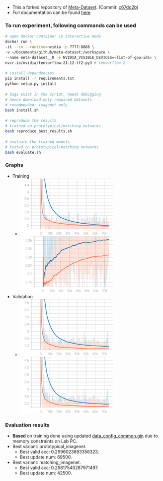 - This a forked repository of [Meta-Dataset](https://github.com/google-research/meta-dataset/). (Commit: [c67dd2b](https://github.com/google-research/meta-dataset/commit/c67dd2bb66fb2a4ce7e4e9906878e13d9b851eb5))
- Full documentation can be found [here](README-original.md)

### To run experiment, following commands can be used
```bash
# open docker container in interactive mode
docker run \
-it --rm --runtime=nvidia -p 7777:8888 \
-v ~/Documents/github/meta-dataset:/workspace \
--name meta-dataset__0 -e NVIDIA_VISIBLE_DEVICES=<list-of-gpu-ids> \
nvcr.io/nvidia/tensorflow:21.12-tf2-py3 # tensorflow 2

# install dependencies
pip install -r requirements.txt
python setup.py install

# bugs exist in the script, needs debugging
# hence download only required datasets
# recommended: imagenet only
bash install.sh

# reproduce the results
# trained on prototypical/matching networks
bash reproduce_best_results.sh

# evaluate the trained models
# tested on prototypical/matching networks
bash evaluate.sh
```

### Graphs
- Training
  - <img src="./img/train_1_loss.svg" alt="Train-Loss" width="300"/><img src="./img/train_1_acc.svg" alt="Train-Accuracy" width="300"/>
- Validation
  - <img src="./img/valid_1_loss.svg" alt="Valid-Loss" width="300"/><img src="./img/valid_1_loss.svg" alt="Valid-Accuracy" width="300"/>

### Evaluation results
- **Based** on training done using updated [data_config_common.gin](./meta-dataset/learn/gin/setups/data_config_common.gin) due to memory constraints on Lab PC. 
- Best variant: prototypical_imagenet. 
  - Best valid acc: 0.2996023893356323. 
  - Best update num: 69500.
- Best variant: matching_imagenet. 
  - Best valid acc: 0.25817540287971497. 
  - Best update num: 42500. 
